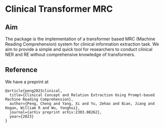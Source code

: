 # Clinical Transformer MRC

## Aim
The package is the implementation of a transformer based MRC (Machine Reading Comprehension) system for clinical information extraction task. We aim to provide a simple and quick tool for researchers to conduct clinical NER and RE without comprehensive knowledge of transformers. 

## Reference
We have a preprint at
```
@article{peng2023clinical,
  title={Clinical Concept and Relation Extraction Using Prompt-based Machine Reading Comprehension},
  author={Peng, Cheng and Yang, Xi and Yu, Zehao and Bian, Jiang and Hogan, William R and Wu, Yonghui},
  journal={arXiv preprint arXiv:2303.08262},
  year={2023}
}
```